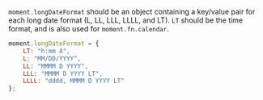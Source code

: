 `moment.longDateFormat` should be an object containing a key/value pair for each long date format (L, LL, LLL, LLLL, and LT). `LT` should be the time format, and is also used for `moment.fn.calendar`.

```javascript
moment.longDateFormat = {
    LT: "h:mm A",
    L: "MM/DD/YYYY",
    LL: "MMMM D YYYY",
    LLL: "MMMM D YYYY LT",
    LLLL: "dddd, MMMM D YYYY LT"
};
```
